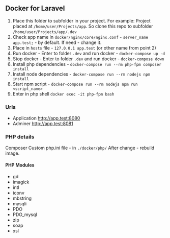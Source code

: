 ## Docker for Laravel

1. Place this folder to subfolder in your project.
    For example: Project placed at `/home/user/Projects/app`. So clone this repo to subfolder `/home/user/Projects/app/.dev`
2. Check app name in `docker/nginx/core/nginx.conf` - `server_name app.test;` - by default. If need - change it.
3. Place in `hosts` file  - `127.0.0.1 app.test` (or other name from point 2)
4. Run docker - Enter to folder `.dev` and run docker - `docker-compose up -d`
5. Stop docker - Enter to folder `.dev` and run docker - `docker-compose down`
6. Install php dependencies - `docker-compose run --rm php-fpm composer install`
7. Install node dependencies - `docker-compose run --rm nodejs npm install`
8. Start npm script - `docker-compose run --rm nodejs npm run <script_name>`
9. Enter in php shell `docker exec -it php-fpm bash`

### Urls

- Application http://app.test:8080
- Adminer http://app.test:8081

### PHP details
Composer
Custom php.ini file - in `./docker/php/` After change - rebuild image.

#### PHP Modules
- gd
- imagick
- intl
- iconv
- mbstring
- mysqli
- PDO
- PDO_mysql
- zip
- soap
- xsl